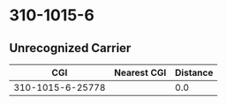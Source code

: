 # 310-1015-6
## Unrecognized Carrier


| CGI | Nearest CGI | Distance |
|-----|-------------|----------|
| 310-1015-6-25778 |  | 0.0 |
